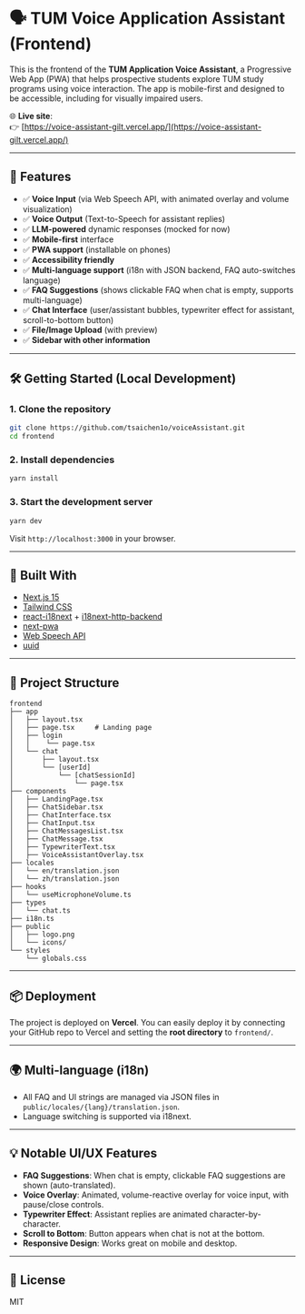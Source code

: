 # 🗣️ TUM Voice Application Assistant (Frontend)

This is the frontend of the **TUM Application Voice Assistant**, a Progressive Web App (PWA) that helps prospective students explore TUM study programs using voice interaction. The app is mobile-first and designed to be accessible, including for visually impaired users.

🌐 **Live site**:  
👉 [https://voice-assistant-gilt.vercel.app/](https://voice-assistant-gilt.vercel.app/)

---

## 🚀 Features

- ✅ **Voice Input** (via Web Speech API, with animated overlay and volume visualization)
- ✅ **Voice Output** (Text-to-Speech for assistant replies)
- ✅ **LLM-powered** dynamic responses (mocked for now)
- ✅ **Mobile-first** interface
- ✅ **PWA support** (installable on phones)
- ✅ **Accessibility friendly**
- ✅ **Multi-language support** (i18n with JSON backend, FAQ auto-switches language)
- ✅ **FAQ Suggestions** (shows clickable FAQ when chat is empty, supports multi-language)
- ✅ **Chat Interface** (user/assistant bubbles, typewriter effect for assistant, scroll-to-bottom button)
- ✅ **File/Image Upload** (with preview)
- ✅ **Sidebar with other information**

---

## 🛠️ Getting Started (Local Development)

### 1. Clone the repository

```bash
git clone https://github.com/tsaichen1o/voiceAssistant.git
cd frontend
```

### 2. Install dependencies

```bash
yarn install
```

### 3. Start the development server

```bash
yarn dev
```

Visit `http://localhost:3000` in your browser.

---

## 🧱 Built With

* [Next.js 15](https://nextjs.org/)
* [Tailwind CSS](https://tailwindcss.com/)
* [react-i18next](https://react.i18next.com/) + [i18next-http-backend](https://github.com/i18next/i18next-http-backend)
* [next-pwa](https://github.com/shadowwalker/next-pwa)
* [Web Speech API](https://developer.mozilla.org/en-US/docs/Web/API/Web_Speech_API)
* [uuid](https://www.npmjs.com/package/uuid)

---

## 📁 Project Structure

```
frontend
├── app
│   ├── layout.tsx
│   ├── page.tsx     # Landing page
│   ├── login
│   │    └── page.tsx
│   └── chat
│       ├── layout.tsx
│       └── [userId]
│           └── [chatSessionId]
│               └── page.tsx
├── components
│   ├── LandingPage.tsx
│   ├── ChatSidebar.tsx
│   ├── ChatInterface.tsx
│   ├── ChatInput.tsx
│   ├── ChatMessagesList.tsx
│   ├── ChatMessage.tsx
│   ├── TypewriterText.tsx
│   ├── VoiceAssistantOverlay.tsx
├── locales
│   └── en/translation.json
│   └── zh/translation.json
├── hooks
│   └── useMicrophoneVolume.ts
├── types
│   └── chat.ts
├── i18n.ts
├── public
│   ├── logo.png
│   └── icons/
└── styles
    └── globals.css
```

---

## 📦 Deployment

The project is deployed on **Vercel**. You can easily deploy it by connecting your GitHub repo to Vercel and setting the **root directory** to `frontend/`.

---

## 🌍 Multi-language (i18n)
- All FAQ and UI strings are managed via JSON files in `public/locales/{lang}/translation.json`.
- Language switching is supported via i18next.

---

## 💡 Notable UI/UX Features
- **FAQ Suggestions**: When chat is empty, clickable FAQ suggestions are shown (auto-translated).
- **Voice Overlay**: Animated, volume-reactive overlay for voice input, with pause/close controls.
- **Typewriter Effect**: Assistant replies are animated character-by-character.
- **Scroll to Bottom**: Button appears when chat is not at the bottom.
- **Responsive Design**: Works great on mobile and desktop.

---

## 📝 License
MIT
